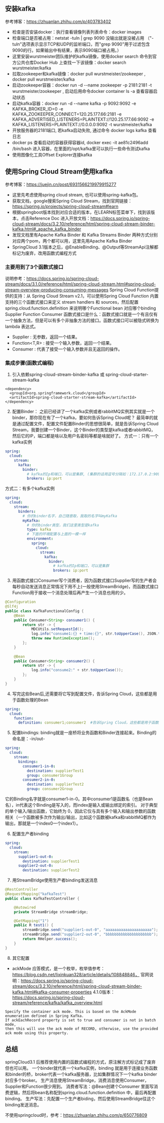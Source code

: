 ## 安装kafka
参考博客：https://zhuanlan.zhihu.com/p/403783402
* 检查是否安装docker：执行查看镜像列表列表命令：docker images
* 检查端口是否被占用：netstat -tuln | grep 9090  没输出就是没被占用 （"-tuln"选项表示显示TCP和UDP的监听端口，而"grep 9090"用于过滤包含9090的行。如果输出中有结果，表示9090端口被占用。）
* 这里安装wurstmeister团队维护的kafka镜像，使用docker search 命令到官方公共仓库Docker Hub 上查找一下该镜像：docker search wurstmeister/kafka
* 拉取zookeeper和kafka镜像：docker pull wurstmeister/zookeeper , docker pull wurstmeister/kafka
* 启动zookeeper容器：docker run -d --name zookeeper -p 2181:2181 -t wurstmeister/zookeeper , 启动后用命令docker container ls -a 查看容器启动状态
* 启动kafka容器：docker run  -d --name kafka -p 9092:9092 -e KAFKA_BROKER_ID=0 -e KAFKA_ZOOKEEPER_CONNECT=120.25.177.66:2181 -e KAFKA_ADVERTISED_LISTENERS=PLAINTEXT://120.25.177.66:9092 -e KAFKA_LISTENERS=PLAINTEXT://0.0.0.0:9092 -t wurstmeister/kafka
* 开放服务器的2181端口, 若kafka启动失败, 通过命令 docker logs kafka 查看日志
* docker ps 查看启动的容器获得容器id, docker exec -it ae81c2496add /bin/bash 进入容器，在里面的/opt/kafka里可以执行一些命令测试kafka
* 使用图像化工具Offset Explorer连接kafka

## 使用Spring Cloud Stream使用kafka
参考博客：https://juejin.cn/post/6931566219979915277
* 这里先考虑使用spring cloud stream, 也可以使用spring-kafka包。
* 获取文档，google搜索Spring Cloud Stream，找到官网链接：https://spring.io/projects/spring-cloud-stream#learn
* 根据springboot版本找到对应合适的版本，在LEARN标签菜单下，找到该版本，点击Reference Doc 进入开放文档：https://docs.spring.io/spring-cloud-stream/docs/3.2.10/reference/html/spring-cloud-stream-binder-kafka.html#_apache_kafka_binder
* 发现文档里有Apache Kafka Binder 和 Kafka Streams Binder 两种方式分别对应两个pom，两个都可以用，这里先用Apache Kafka Binder
* SpringCloud 3.1版本之后，@EnableBinding、@Output等StreamApi注解都标记为废弃，改用函数式编程方式

### 主要用到了3个函数式接口
说明参考：https://docs.spring.io/spring-cloud-stream/docs/3.1.0/reference/html/spring-cloud-stream.html#spring-cloud-stream-overview-producing-consuming-messages
Spring Cloud Function提供的支持：从 Spring Cloud Stream v2.1，可以使用Spring Cloud Function 内置支持的三个函数式接口来定义 stream handlers 和 sources，然后配置spring.cloud.function.definition
来说明哪个Functional bean 对应哪个binding
Supplier Function Consumer
函数式接口是什么：函数式接口就是一个有且仅有一个抽象方法，但是可以有多个非抽象方法的接口。函数式接口可以被隐式转换为 lambda 表达式。
* Supplier<T> : 无参数，返回一个结果。
* Function<T,R> : 接受一个输入参数，返回一个结果。
* Consumer<T> : 代表了接受一个输入参数并且无返回的操作。

### 集成步骤(函数式编程)
1. 引入依赖spring-cloud-stream-binder-kafka 或 spring-cloud-starter-stream-kafka
````
<dependency>
  <groupId>org.springframework.cloud</groupId>
  <artifactId>spring-cloud-starter-stream-kafka</artifactId>
</dependency>
````
2. 配置Binder： 之前已经讲了一个kafka实例或者rabbitMQ实例其实就是一个binder，那你现在有了一个kafka，要如何告诉Spring Cloud呢？
最简单的就是通过配置文件，配置文件配置Binder的思想很简单，就是告诉Spring Cloud Stream，我要创建一个Binder，这个Binder的类型是kafka或者rabbitMQ，然后它的IP，端口都是啥以及用户名密码等都是啥就好了。
方式一：只有一个kafka实例
````yaml
spring:
  cloud:
    stream:
      kafka:
        binder:
          # kafka的Ip和端口，可以是集群, (集群的话用逗号分隔如：172.17.0.2:9092,172.17.0.3:9092,172.17.0.4:9092)
          brokers: ip:port
````
方式二：有多个kafka实例
````yaml
spring:
  cloud:
    stream:
      binders:
        # 你的binder名字，自己随意取，我取的名字叫myKafka
        myKafka:
          # 你的binder类型，我们这里类型是kafka
          type: kafka
          # 下面的环境配置与上面的一模一样
          environment:
            spring:
              cloud:
                stream:
                  kafka:
                    binder:
                      # kafka的Ip和端口，可以是集群
                      brokers: ip:port
````
3. 用函数式接口Consumer写个消费者，因为函数式接口Supplier写的生产者会每秒自动发送消息正常情况下用不上(一般使用StreamBridge)，而函数式接口Function用于接收一个消息处理后再产生一个消息也用的少。
```java
@Configuration
@Slf4j
public class KafkaFunctionalConfig {
    @Bean
    public Consumer<String> consumer1() {
        return str -> {
            MDCUtils.setRequestId();
            log.info("consume1:{} + time:{}", str.toUpperCase(), JSON.toJSONString(LocalDateTime.now()));
            throw new RuntimeException();
        };
    }
    
    @Bean
    public Consumer<String> consumer2() {
        return str -> {
            log.info("consume2:" + str.toUpperCase());
        };
    }
}
```
4. 写完这些Bean后,还需要将它写到配置文件，告诉Spring Cloud，这些都是用于函数处理的Bean
```yaml
spring:
  cloud:
    function:
      definition: consumer1;consumer2  #告诉Spring Cloud，这些都是用于函数处理的Bean

```
5. 配置bindings: binding就是一座桥将业务函数和Binder连接起来。Binding的命名是：<functionName>-in/out-<index>
```yaml
spring:
  cloud:
    stream:
      bindings:
        consumer1-in-0:
          destination: supplierTest1
          group: consumer1Group
        consumer2-in-0:
          destination: supplierTest2
          group: consumer2Group
```
它的Binding名字就是consumer1-in-0。其中consumer1是函数名（也是Bean名），in代表这个Binding是写入的，而index是输入或输出绑定的索引。
对于典型的单个输入/输出函数，它始终为 0，因此它仅与具有多个输入和输出参数的函数相关（一个函数被多次作为输出/输出，比如这个函数被kafka和rabbitMQ都作为输出，那就是一个index0一个index1）。

6. 配置生产者binding
```yaml
spring:
  cloud:
    stream:
      supplier1-out-0:
        destination: supplierTest1
      supplier2-out-0:
        destination: supplierTest2
```
7. 用StreamBridge使用生产者binding发送消息
```java
@RestController
@RequestMapping("kafkaTest")
public class KafkaTestController {

    @Autowired
    private StreamBridge streamBridge;

    @GetMapping("1")
    public R test1() {
        streamBridge.send("supplier1-out-0", "aaaaaaaaaaaaaaaaaaaaa");
        streamBridge.send("supplier2-out-0", "bbbbbbbbbbbbbbbbbbbbb");
        return RHelper.success();
    }
}
```
8. 其它配置
+ ackMode 应答模式，是一个枚举，枚举值参考：https://blog.csdn.net/lixinkuan328/article/details/108848846，
官网说明：https://docs.spring.io/spring-cloud-stream/docs/3.2.10/reference/html/spring-cloud-stream-binder-kafka.html#kafka-consumer-properties
4.1.0版本：https://docs.spring.io/spring-cloud-stream/reference/kafka/kafka_overview.html
```text
Specify the container ack mode. This is based on the AckMode enumeration defined in Spring Kafka. 
If ackEachRecord property is set to true and consumer is not in batch mode, 
then this will use the ack mode of RECORD, otherwise, use the provided ack mode using this property.
```

## 总结
springCloud3.1 后推荐使用内置的函数式编程的方式，原注解方式标记成了废弃但也可以用。
一个binder就代表一个kafka实例，binding 就是用于连接业务函数和binder的桥，broker代表一个kafka服务器，比如集群情况下一个kafka binder 对应多个broker。
生产消息使用StreamBridge，消费消息使用Consumer，Supplier和Function很少用到。
消费者写法：@Bean创建个Consumer 里面写消费逻辑，然后将bean名称配到spring.cloud.function.definition 中，最后再配置binding。
生产写法：先配置一个生产者biding，然后使用StreamBridge往这个binding发送消息。

不使用springcloud时，参考：https://zhuanlan.zhihu.com/p/650776809